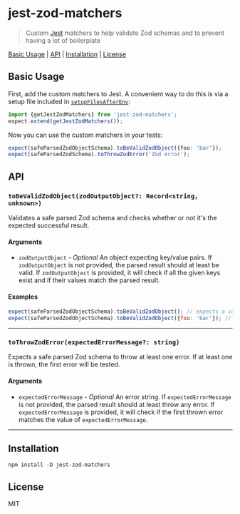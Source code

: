 # jest-zod-matchers

> Custom [Jest](https://jestjs.io/en/) matchers to help validate Zod schemas and to prevent having a lot of boilerplate

[Basic Usage](#basic-usage) | [API](#api) | [Installation](#installation) | [License](#license)

## Basic Usage

First, add the custom matchers to Jest. A convenient way to do this is via a setup file included in [`setupFilesAfterEnv`](https://jestjs.io/docs/en/configuration.html#setupfilesafterenv-array):

```ts
import {getJestZodMatchers} from 'jest-zod-matchers';
expect.extend(getJestZodMatchers());
```

Now you can use the custom matchers in your tests:

```ts
expect(safeParsedZodObjectSchema).toBeValidZodObject({foo: 'bar'});
expect(safeParsedZodSchema).toThrowZodError('Zod error');
```

## API

### `toBeValidZodObject(zodOutputObject?: Record<string, unknown>)`

Validates a safe parsed Zod schema and checks whether or not it's the expected successful result.

#### Arguments

- `zodOutputObject` - _Optional_ An object expecting key/value pairs. If `zodOutputObject` is not provided, the parsed result should at least be valid. If `zodOutputObject` is provided, it will check if all the given keys exist and if their values match the parsed result.

#### Examples

```js
expect(safeParsedZodObjectSchema).toBeValidZodObject(); // expects a valid parse result
expect(safeParsedZodObjectSchema).toBeValidZodObject({foo: 'bar'}); // expects "foo" to be available in the parsed result and its value be a string of "bar"
```

<hr />

### `toThrowZodError(expectedErrorMessage?: string)`

Expects a safe parsed Zod schema to throw at least one error. If at least one is thrown, the first error will be tested.

#### Arguments

- `expectedErrorMessage` - _Optional_ An error string. If `expectedErrorMessage` is not provided, the parsed result should at least throw any error. If `expectedErrorMessage` is provided, it will check if the first thrown error matches the value of `expectedErrorMessage`.

<hr />

## Installation

```
npm install -D jest-zod-matchers
```

## License

MIT
